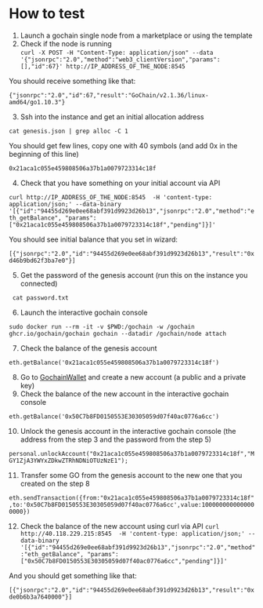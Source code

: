 # How to test

1. Launch a gochain single node from a marketplace or using the template
2. Check if the node is running   
```curl -X POST -H "Content-Type: application/json" --data '{"jsonrpc":"2.0","method":"web3_clientVersion","params":[],"id":67}' http://IP_ADDRESS_OF_THE_NODE:8545```

You should receive something like that:

```{"jsonrpc":"2.0","id":67,"result":"GoChain/v2.1.36/linux-amd64/go1.10.3"}```
  
3. Ssh into the instance and get an initial allocation address

```cat genesis.json | grep alloc -C 1 ```

You should get few lines, copy one with 40 symbols (and add 0x in the beginning of this line)

```0x21aca1c055e459808506a37b1a0079723314c18f ```

4. Check that you have something on your initial account via API

```curl http://IP_ADDRESS_OF_THE_NODE:8545  -H 'content-type: application/json;' --data-binary '[{"id":"94455d269e0ee68abf391d9923d26b13","jsonrpc":"2.0","method":"eth_getBalance", "params":["0x21aca1c055e459808506a37b1a0079723314c18f","pending"]}]'```

You should see initial balance that you set in wizard:

```[{"jsonrpc":"2.0","id":"94455d269e0ee68abf391d9923d26b13","result":"0xd46b9bd62f3ba7e0"}]```


5. Get the password of the genesis account (run this on the instance you connected)

``` cat password.txt```

6. Launch the interactive gochain console

```sudo docker run --rm -it -v $PWD:/gochain -w /gochain ghcr.io/gochain/gochain gochain --datadir /gochain/node attach```

7. Check the balance of the genesis account

```eth.getBalance('0x21aca1c055e459808506a37b1a0079723314c18f')```

8. Go to [GochainWallet](https://wallet.gochain.io/create-account) and create a new account (a public and a private key)
9. Check the balance of the new account in the interactive gochain console 

```eth.getBalance('0x50C7b8FD0150553E30305059d07f40ac0776a6cc')```

10. Unlock the genesis account in the interactive gochain console (the address from the step 3 and the password from the step 5) 

```personal.unlockAccount("0x21aca1c055e459808506a37b1a0079723314c18f","MGY1ZjA3YWYxZDkwZTRhNDNiOTUzNzE1");```

11. Transfer some GO from the genesis account to the new one that you created on the step 8
 
 ```eth.sendTransaction({from:"0x21aca1c055e459808506a37b1a0079723314c18f",to:'0x50C7b8FD0150553E30305059d07f40ac0776a6cc',value:1000000000000000000})```
 
12. Check the balance of the new account using curl via API
```curl http://40.118.229.215:8545  -H 'content-type: application/json;' --data-binary '[{"id":"94455d269e0ee68abf391d9923d26b13","jsonrpc":"2.0","method":"eth_getBalance", "params":["0x50C7b8FD0150553E30305059d07f40ac0776a6cc","pending"]}]' ```

And you should get something like that:

```[{"jsonrpc":"2.0","id":"94455d269e0ee68abf391d9923d26b13","result":"0xde0b6b3a7640000"}]```
